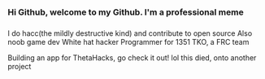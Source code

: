 ### Hi Github, welcome to my Github. I'm a professional meme
### 

I do hacc(the mildly destructive kind) and contribute to open source
Also noob game dev
White hat hacker
Programmer for 1351 TKO, a FRC team

Building an app for ThetaHacks, go check it out! lol this died, onto another project


<!--
**sherlocknomes/sherlocknomes** is a ✨ _special_ ✨ repository because its `README.md` (this file) appears on your GitHub profile.

Here are some ideas to get you started:

- 🔭 I’m currently working on ...
- 🌱 I’m currently learning ...
- 👯 I’m looking to collaborate on ...
- 🤔 I’m looking for help with ...
- 💬 Ask me about ...
- 📫 How to reach me: ...
- 😄 Pronouns: ...
- ⚡ Fun fact: ...
-->
